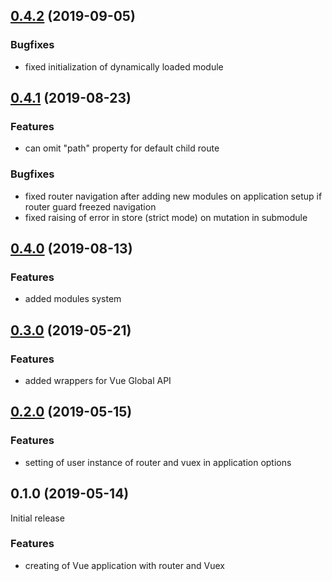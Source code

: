 ## [0.4.2](https://github.com/smoozzy/app/compare/v0.4.1...v0.4.2) (2019-09-05)

### Bugfixes

* fixed initialization of dynamically loaded module


## [0.4.1](https://github.com/smoozzy/app/compare/v0.4.0...v0.4.1) (2019-08-23)

### Features

* can omit "path" property for default child route

### Bugfixes

* fixed router navigation after adding new modules on application setup if router guard freezed navigation
* fixed raising of error in store (strict mode) on mutation in submodule


## [0.4.0](https://github.com/smoozzy/app/compare/v0.3.0...v0.4.0) (2019-08-13)

### Features

* added modules system


## [0.3.0](https://github.com/smoozzy/app/compare/v0.2.0...v0.3.0) (2019-05-21)

### Features

* added wrappers for Vue Global API


## [0.2.0](https://github.com/smoozzy/app/compare/v0.1.0...v0.2.0) (2019-05-15)

### Features

* setting of user instance of router and vuex in application options


## 0.1.0 (2019-05-14)

Initial release

### Features

* creating of Vue application with router and Vuex
